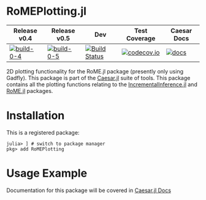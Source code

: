 # RoMEPlotting.jl

 Release v0.4 | Release v0.5 | Dev | Test Coverage | Caesar Docs
--------------|--------------|-----|---------------|--------------
[![build-0-4]][travis-url] | [![build-0-5]][travis-url] | [![Build Status](https://travis-ci.org/JuliaRobotics/RoMEPlotting.jl.svg?branch=master)](https://travis-ci.org/JuliaRobotics/RoMEPlotting.jl) | [![codecov.io](https://codecov.io/github/JuliaRobotics/RoMEPlotting.jl/coverage.svg?branch=master)](https://codecov.io/github/JuliaRobotics/RoMEPlotting.jl?branch=master) | [![docs][docs-shield]][caesar-docs]

[travis-url]: https://travis-ci.org/JuliaRobotics/IncrementalInference.jl
[build-0-4]: https://travis-ci.org/JuliaRobotics/RoMEPlotting.jl.svg?branch=release/v0.4
[build-0-5]: https://travis-ci.org/JuliaRobotics/RoMEPlotting.jl.svg?branch=release/v0.5


2D plotting functionality for the RoME.jl package (presently only using Gadfly).  This package is part of the [Caesar.jl](http://www.github.com/JuliaRobotics/Caesar.jl) suite of tools.  This package contains all the plotting functions relating to the [IncrementalInference.jl](http://www.github.com/JuliaRobotics/IncrementalInference.jl) and [RoME.jl](http://www.github.com/JuliaRobotics/RoME.jl) packages.

# Installation

This is a registered package:
```
julia> ] # switch to package manager
pkg> add RoMEPlotting
```

# Usage Example

Documentation for this package will be covered in [Caesar.jl Docs]([caesar-docs])


[docs-shield]: https://img.shields.io/badge/docs-latest-blue.svg
[caesar-docs]: http://juliarobotics.github.io/Caesar.jl/latest/
